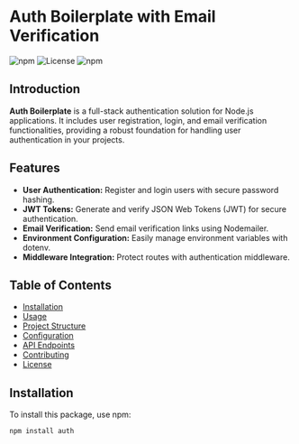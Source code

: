 # Auth Boilerplate with Email Verification

![npm](https://img.shields.io/npm/v/auth)
![License](https://img.shields.io/badge/license-MIT-blue.svg)
![npm](https://img.shields.io/npm/dw/auth)

## Introduction

**Auth Boilerplate** is a full-stack authentication solution for Node.js applications. It includes user registration, login, and email verification functionalities, providing a robust foundation for handling user authentication in your projects.

## Features

- **User Authentication:** Register and login users with secure password hashing.
- **JWT Tokens:** Generate and verify JSON Web Tokens (JWT) for secure authentication.
- **Email Verification:** Send email verification links using Nodemailer.
- **Environment Configuration:** Easily manage environment variables with dotenv.
- **Middleware Integration:** Protect routes with authentication middleware.

## Table of Contents

- [Installation](#installation)
- [Usage](#usage)
- [Project Structure](#project-structure)
- [Configuration](#configuration)
- [API Endpoints](#api-endpoints)
- [Contributing](#contributing)
- [License](#license)

## Installation

To install this package, use npm:

```bash
npm install auth
